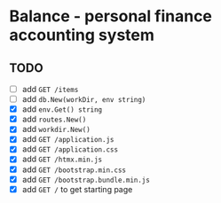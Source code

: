 # Balance - personal finance accounting system

## TODO
- [ ] add `GET /items`
- [ ] add `db.New(workDir, env string)`
- [x] add `env.Get() string`
- [x] add `routes.New()`
- [x] add `workdir.New()`
- [x] add `GET /application.js`
- [x] add `GET /application.css`
- [x] add `GET /htmx.min.js`
- [x] add `GET /bootstrap.min.css`
- [x] add `GET /bootstrap.bundle.min.js`
- [x] add `GET /` to get starting page
